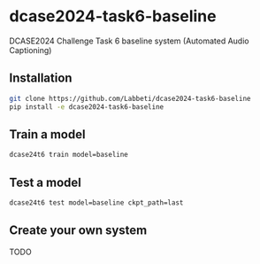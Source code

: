 # dcase2024-task6-baseline
DCASE2024 Challenge Task 6 baseline system (Automated Audio Captioning)


## Installation
```bash
git clone https://github.com/Labbeti/dcase2024-task6-baseline
pip install -e dcase2024-task6-baseline
```

## Train a model
```bash
dcase24t6 train model=baseline
```

## Test a model
```bash
dcase24t6 test model=baseline ckpt_path=last
```

## Create your own system
TODO
